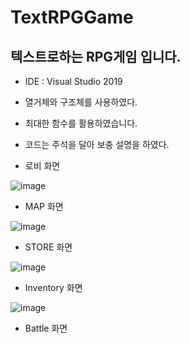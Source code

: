 # TextRPGGame
## 텍스트로하는 RPG게임 입니다.
- IDE : Visual Studio 2019

- 열거체와 구조체를 사용하였다.
- 최대한 함수를 활용하였습니다.
- 코드는 주석을 달아 보충 설명을 하였다.

- 로비 화면

![image](https://user-images.githubusercontent.com/68934135/89099343-79c62d80-d429-11ea-9131-78683f0b1b1d.png)

- MAP 화면

![image](https://user-images.githubusercontent.com/68934135/89099386-bb56d880-d429-11ea-8398-cdac5a5c69c4.png)

- STORE 화면

![image](https://user-images.githubusercontent.com/68934135/89099406-e4776900-d429-11ea-8c7f-4abbc313406f.png)

- Inventory 화면

![image](https://user-images.githubusercontent.com/68934135/89099419-138dda80-d42a-11ea-9abc-a159c052e90e.png)

- Battle 화면

